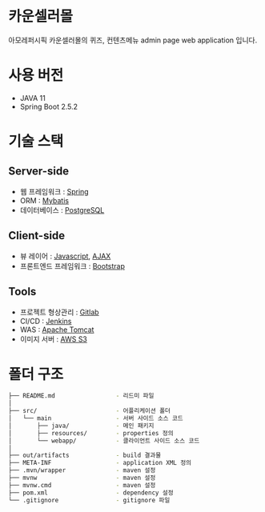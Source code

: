 # 카운셀러몰

아모레퍼시픽 카운셀러몰의 퀴즈, 컨텐츠메뉴 admin page web application 입니다.

# 사용 버전

- JAVA 11
- Spring Boot 2.5.2

# 기술 스택

## Server-side

- 웹 프레임워크 : [Spring](http://https://spring.io/)
- ORM : [Mybatis](https://mybatis.org/mybatis-3/)
- 데이터베이스 : [PostgreSQL](https://www.postgresql.org/)

## Client-side

- 뷰 레이어 : [Javascript](https://facebook.github.io/react/), [AJAX](https://api.jquery.com/jquery.ajax/)
- 프론트엔드 프레임워크 : [Bootstrap](getbootstrap.com)

## Tools

- 프로젝트 형상관리 : [Gitlab](https://about.gitlab.com/)
- CI/CD : [Jenkins](https://www.jenkins.io/)
- WAS : [Apache Tomcat](http://tomcat.apache.org/)
- 이미지 서버 : [AWS S3](https://aws.amazon.com/ko/s3/)

# 폴더 구조

```bash
├── README.md                 - 리드미 파일
│
├── src/                      - 어플리케이션 폴더
│   └── main                  - 서버 사이드 소스 코드
│       ├── java/             - 메인 패키지
│       ├── resources/        - properties 정의
│       └── webapp/           - 클라이언트 사이드 소스 코드
│ 
├── out/artifacts             - build 결과물
├── META-INF                  - application XML 정의
├── .mvn/wrapper              - maven 설정
├── mvnw                      - maven 설정
├── mvnw.cmd                  - maven 설정
├── pom.xml                   - dependency 설정
└── .gitignore                - gitignore 파일
```
